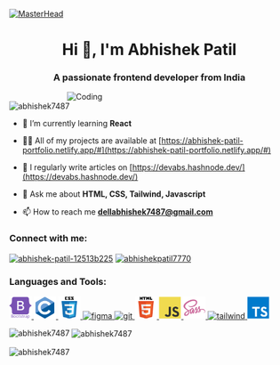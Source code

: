 [![MasterHead](https://www.linkpicture.com/q/Screenshot-2022-10-22-102038.png)](https://abhishek-patil-portfolio.netlify.app/)
<h1 align="center">Hi 👋, I'm Abhishek Patil</h1>
<h3 align="center">A passionate frontend developer from India</h3>
<img align="right" alt="Coding" width="400" src = "https://cdn.dribbble.com/users/1162077/screenshots/3848914/programmer.gif">

<p align="left"> <img src="https://komarev.com/ghpvc/?username=abhishek7487&label=Profile%20views&color=0e75b6&style=flat" alt="abhishek7487" /> </p>

- 🌱 I’m currently learning **React**

- 👨‍💻 All of my projects are available at [https://abhishek-patil-portfolio.netlify.app/#](https://abhishek-patil-portfolio.netlify.app/#)

- 📝 I regularly write articles on [https://devabs.hashnode.dev/](https://devabs.hashnode.dev/)

- 💬 Ask me about **HTML, CSS, Tailwind, Javascript**

- 📫 How to reach me **dellabhishek7487@gmail.com**

<h3 align="left">Connect with me:</h3>
<p align="left">
<a href="https://linkedin.com/in/abhishek-patil-12513b225" target="blank"><img align="center" src="https://raw.githubusercontent.com/rahuldkjain/github-profile-readme-generator/master/src/images/icons/Social/linked-in-alt.svg" alt="abhishek-patil-12513b225" height="30" width="40" /></a>
<a href="https://instagram.com/abhishekpatil7770" target="blank"><img align="center" src="https://raw.githubusercontent.com/rahuldkjain/github-profile-readme-generator/master/src/images/icons/Social/instagram.svg" alt="abhishekpatil7770" height="30" width="40" /></a>
</p>

<h3 align="left">Languages and Tools:</h3>
<p align="left"> <a href="https://getbootstrap.com" target="_blank" rel="noreferrer"> <img src="https://raw.githubusercontent.com/devicons/devicon/master/icons/bootstrap/bootstrap-plain-wordmark.svg" alt="bootstrap" width="40" height="40"/> </a> <a href="https://www.cprogramming.com/" target="_blank" rel="noreferrer"> <img src="https://raw.githubusercontent.com/devicons/devicon/master/icons/c/c-original.svg" alt="c" width="40" height="40"/> </a> <a href="https://www.w3schools.com/css/" target="_blank" rel="noreferrer"> <img src="https://raw.githubusercontent.com/devicons/devicon/master/icons/css3/css3-original-wordmark.svg" alt="css3" width="40" height="40"/> </a> <a href="https://www.figma.com/" target="_blank" rel="noreferrer"> <img src="https://www.vectorlogo.zone/logos/figma/figma-icon.svg" alt="figma" width="40" height="40"/> </a> <a href="https://git-scm.com/" target="_blank" rel="noreferrer"> <img src="https://www.vectorlogo.zone/logos/git-scm/git-scm-icon.svg" alt="git" width="40" height="40"/> </a> <a href="https://www.w3.org/html/" target="_blank" rel="noreferrer"> <img src="https://raw.githubusercontent.com/devicons/devicon/master/icons/html5/html5-original-wordmark.svg" alt="html5" width="40" height="40"/> </a> <a href="https://developer.mozilla.org/en-US/docs/Web/JavaScript" target="_blank" rel="noreferrer"> <img src="https://raw.githubusercontent.com/devicons/devicon/master/icons/javascript/javascript-original.svg" alt="javascript" width="40" height="40"/> </a> <a href="https://sass-lang.com" target="_blank" rel="noreferrer"> <img src="https://raw.githubusercontent.com/devicons/devicon/master/icons/sass/sass-original.svg" alt="sass" width="40" height="40"/> </a> <a href="https://tailwindcss.com/" target="_blank" rel="noreferrer"> <img src="https://www.vectorlogo.zone/logos/tailwindcss/tailwindcss-icon.svg" alt="tailwind" width="40" height="40"/> </a> <a href="https://www.typescriptlang.org/" target="_blank" rel="noreferrer"> <img src="https://raw.githubusercontent.com/devicons/devicon/master/icons/typescript/typescript-original.svg" alt="typescript" width="40" height="40"/> </a> </p>

<p><img align="left" src="https://github-readme-stats.vercel.app/api/top-langs?username=abhishek7487&show_icons=true&locale=en&layout=compact" alt="abhishek7487" /></p>

<p>&nbsp;<img align="center" src="https://github-readme-stats.vercel.app/api?username=abhishek7487&show_icons=true&locale=en" alt="abhishek7487" /></p>

<p><img align="center" src="https://github-readme-streak-stats.herokuapp.com/?user=abhishek7487&" alt="abhishek7487" /></p>

